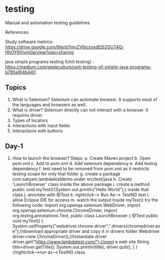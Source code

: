 # testing
Manual and automation testing guidelines

References:

Study software metrics: https://drive.google.com/file/d/1mvZVIbczssdEI52OUT4Q-HhOY6Vjvm0a/view?usp=sharing

java simple programs testing (Unit testing) : https://medium.com/geekculture/unit-testing-of-simple-java-programs-b785a164b440

Topics
------
1. What is Selenium? Selenium can automate browser. It supports most of the languages and browsers as well.
2. What is driver? Selenium directly can not interact with a browser. It requires driver.
3. Types of locators
4. Interactions with input fields
5. Interactions with buttons

Day-1
------
1. How to launch the browser?
   Steps:
   a. Create Maven project
   b. Open pom.xml
   c. Add <dependencies></dependencies> to pom.xml
   d. Add selenium dependency
   e. Add testng dependency
   f. <scope>test</scope> need to be removed from pom.xml as it restricts testing scope for only that folder
   g. create a package com.satyam.lambdatestdemo under src/test/java
   h. Create 'LaunchBrowser' class inside the above package
   i. create a method public void myTest(){System.out.println("Hello World");} inside that class
   j. annotate with @Test
   k. rightclick--> Run As--> TestNG test
   l. allow Eclipse IDE for access
   m. watch the output
Inside myTest() try the following code:
import org.openqa.selenium.WebDriver;
import org.openqa.selenium.chrome.ChromeDriver;
import org.testng.annotations.Test;
public class LaunchBrowser
{
	@Test
	public void myTest()
	{
		System.setProperty("webdriver.chrome.driver",".drivers/chromedriver.exe");//download appropriate driver and copy  it in drivers folder
	Webdriver driver=new ChromeDriver();//instantiate driver
	driver.get("https://www.lambdatest.com/");//open a web site
	String title=driver.getTitle();
	System.out.println(title);
	driver.quit();
	}
}
//rightclick-->run as-->TestNG class

         

   

   



